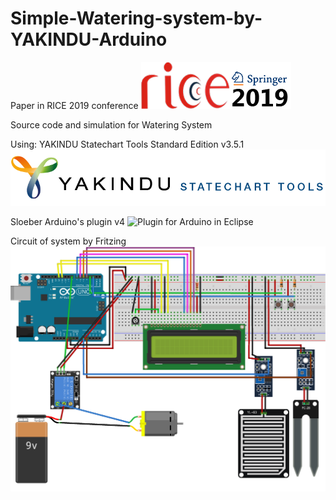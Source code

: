 # Simple-Watering-system-by-YAKINDU-Arduino

Paper in RICE 2019 conference
![](images/ricelogo.png?raw=true "Conference logo")

Source code and simulation for Watering System

Using:
YAKINDU Statechart Tools Standard Edition v3.5.1
![](images/yakindu-statechart-tools-lang.png?raw=true "YAKINDU")

Sloeber Arduino's plugin v4
![](images/favicon.ico?raw=true "Plugin for Arduino in Eclipse")

Circuit of system by Fritzing
![](images/PlantWaterFritzing.png?raw=true "System circuit")

